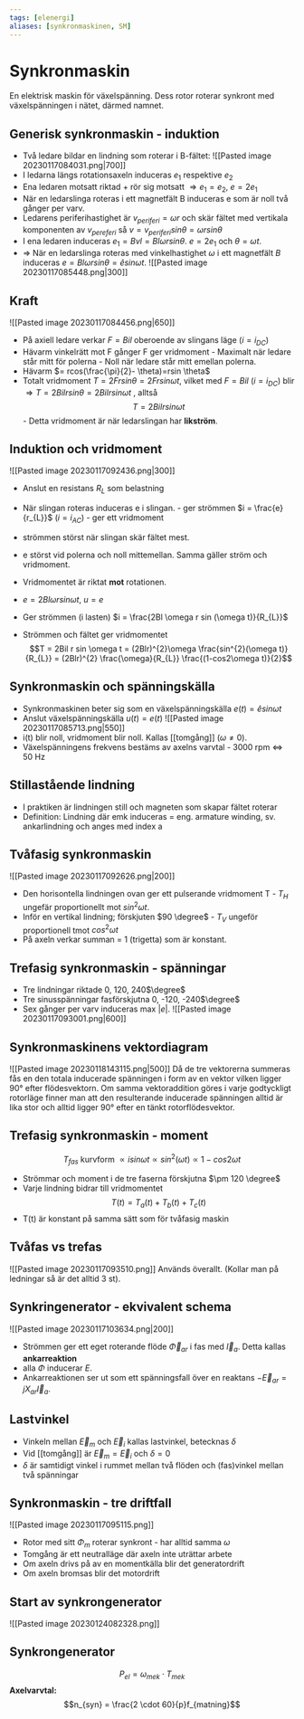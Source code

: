 ```yaml
---
tags: [elenergi]
aliases: [synkronmaskinen, SM]
---
```

# Synkronmaskin
En elektrisk maskin för växelspänning. Dess rotor roterar synkront med växelspänningen i nätet, därmed namnet.

## Generisk synkronmaskin - induktion
- Två ledare bildar en lindning som roterar i B-fältet:
![[Pasted image 20230117084031.png|700]]
- I ledarna längs rotationsaxeln induceras $e_{1}$ respektive $e_{2}$
- Ena ledaren motsatt riktad + rör sig motsatt $\Rightarrow e_{1}= e_{2}, \ e=2e_{1}$
- När en ledarslinga roteras i ett magnetfält B induceras e som är noll två gånger per varv. 
- Ledarens periferihastighet är $v_{periferi} = \omega r$ och skär fältet med vertikala komponenten av $v_{pereferi}$ så $v=v_{periferi}sin \theta = \omega r sin \theta$
- I ena ledaren induceras $e_{1}=Bvl = Bl \omega r sin \theta$. $e=2e_{1}$ och $\theta=\omega t$.
- $\Rightarrow$ När en ledarslinga roteras med vinkelhastighet $\omega$ i ett magnetfält $B$ induceras $e=Bl \omega r sin \theta = \hat{e}sin \omega t$.
![[Pasted image 20230117085448.png|300]]

## Kraft
![[Pasted image 20230117084456.png|650]]
- På axiell ledare verkar $F = Bil$ oberoende av slingans läge ($i=i_{DC}$)
- Hävarm vinkelrätt mot F gånger F ger vridmoment
		- Maximalt när ledare står mitt för polerna
		- Noll när ledare står mitt emellan polerna.
- Hävarm $= rcos(\frac{\pi}{2}- \theta)=rsin \theta$
- Totalt vridmoment $T = 2Frsin \theta = 2Frsin \omega t$, vilket med $F=Bil \ (i=i_{DC})$ blir $\Rightarrow T =2Bilrsin \theta = 2Bilrsin \omega t$ , alltså $$T = 2Bilrsin \omega t$$
		- Detta vridmoment är när ledarslingan har **likström**.

## Induktion och vridmoment
![[Pasted image 20230117092436.png|300]]
- Anslut en resistans $R_{L}$ som belastning
- När slingan roteras induceras e i slingan.
		- ger strömmen $i = \frac{e}{r_{L}}$ ($i=i_{AC}$)
		- ger ett vridmoment
- strömmen störst när slingan skär fältet mest.
- e störst vid polerna och noll mittemellan. Samma gäller ström och vridmoment. 
- Vridmomentet är riktat **mot** rotationen.

- $e=2Bl \omega r sin \omega t$, $u = e$
- Ger strömmen (i lasten) $i = \frac{2Bl \omega r sin (\omega t)}{R_{L}}$
- Strömmen och fältet ger vridmomentet$$T = 2Bil r sin \omega t = (2Blr)^{2}\omega \frac{sin^{2}(\omega t)}{R_{L}} = (2Blr)^{2} \frac{\omega}{R_{L}} \frac{(1-cos2\omega t)}{2}$$

## Synkronmaskin och spänningskälla
- Synkronmaskinen beter sig som en växelspänningskälla $e(t) = \hat{e}sin \omega t$
- Anslut växelspänningskälla $u(t) = e(t)$
![[Pasted image 20230117085713.png|550]]
- i(t) blir noll, vridmoment blir noll. Kallas [[tomgång]] ($\omega \neq 0$).
- Växelspänningens frekvens bestäms av axelns varvtal
		- 3000 rpm $\Leftrightarrow$ 50 Hz

## Stillastående lindning
- I praktiken är lindningen still och magneten som skapar fältet roterar
- Definition: Lindning där emk induceras   = eng. armature winding, sv. ankarlindning och anges med index a

## Tvåfasig synkronmaskin
![[Pasted image 20230117092626.png|200]]
- Den horisontella lindningen ovan ger ett pulserande vridmoment T
		- $T_{H}$ ungefär proportionellt mot $sin^{2}\omega t$.
- Inför en vertikal lindning; förskjuten $90 \degree$
		- $T_{V}$ ungeför proportionell tmot $cos^{2} \omega t$
- På axeln verkar summan = 1 (trigetta) som är konstant.

## Trefasig synkronmaskin - spänningar
- Tre lindningar riktade 0, 120, 240$\degree$
- Tre sinusspänningar fasförskjutna 0, -120, -240$\degree$
- Sex gånger per varv induceras max $\lvert e \rvert$.
 ![[Pasted image 20230117093001.png|600]]

## Synkronmaskinens vektordiagram
![[Pasted image 20230118143115.png|500]]
Då de tre vektorerna summeras fås en den totala inducerade spänningen i form av en vektor vilken ligger 90° efter flödesvektorn. Om samma vektoraddition göres i varje godtyckligt rotorläge finner man att den resulterande inducerade spänningen alltid är lika stor och alltid ligger 90° efter en tänkt rotorflödesvektor.

## Trefasig synkronmaskin - moment
$$T_{fas} \text{ kurvform } \propto isin \omega t \propto sin^{2}(\omega t) \propto 1-cos2 \omega t$$
- Strömmar och moment i de tre faserna förskjutna $\pm 120 \degree$
- Varje lindning bidrar till vridmomentet $$T(t) = T_{a}(t) +T_{b}(t) + T_{c}(t)$$
- T(t) är konstant på samma sätt som för tvåfasig maskin

## Tvåfas vs trefas
![[Pasted image 20230117093510.png]]
Används överallt. (Kollar man på ledningar så är det alltid 3 st).

## Synkringenerator - ekvivalent schema
![[Pasted image 20230117103634.png|200]]
- Strömmen ger ett eget roterande flöde $\vec{\Phi}_{ar}$ i fas med $\vec{I}_{a}$. Detta kallas **ankarreaktion**
- alla $\Phi$ inducerar $E$.
- Ankarreaktionen ser ut som ett spänningsfall över en reaktans $- \vec{E}_{ar} = jX_{ar}\vec{I}_{a}$.

## Lastvinkel
- Vinkeln mellan $\vec{E}_{m}$ och $\vec{E}_{i}$ kallas lastvinkel, betecknas $\delta$
- Vid [[tomgång]] är $\vec{E}_{m} = \vec{E}_{i}$ och $\delta=0$
- $\delta$ är samtidigt vinkel i rummet mellan två flöden och (fas)vinkel mellan två spänningar

## Synkronmaskin - tre driftfall
![[Pasted image 20230117095115.png]]
- Rotor med sitt $\Phi_{m}$ roterar synkront - har alltid samma $\omega$
- Tomgång är ett neutralläge där axeln inte uträttar arbete
- Om axeln drivs på av en momentkälla blir det generatordrift
- Om axeln bromsas blir det motordrift

## Start av synkrongenerator
![[Pasted image 20230124082328.png]]

## Synkrongenerator
$$P_{el}= \omega_{mek} \cdot T_{mek}$$
**Axelvarvtal:** $$n_{syn} = \frac{2 \cdot 60}{p}f_{matning}$$